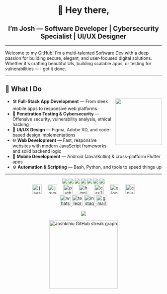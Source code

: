 <div align="center">
  <h1>👋 Hey there,</h1>
   <h2>I’m Josh — Software Developer | Cybersecurity Specialist | UI/UX Designer </h2>
  
</div>

---
Welcome to my GitHub! I'm a multi-talented Software Dev with a deep passion for building secure, elegant, and user-focused digital solutions. Whether it's crafting beautiful UIs, building scalable apps, or testing for vulnerabilities — I get it done.

---
## 💼 What I Do
<img align="right" height="150" src="https://platform.vox.com/wp-content/uploads/sites/2/chorus/uploads/chorus_asset/file/18370644/hackers_white.gif?quality=90&strip=all&crop=21.875,0,56.25,100" />

- 🛠️ **Full-Stack App Development** — From sleek mobile apps to responsive web platforms
- 🔐 **Penetration Testing & Cybersecurity** — Offensive security, vulnerability analysis, ethical hacking
- 🎨 **UI/UX Design** — Figma, Adobe XD, and code-based design implementations
- 🌐 **Web Development** — Fast, responsive websites with modern JavaScript frameworks and solid backend logic
- 📱 **Mobile Development** — Android (Java/Kotlin) & cross-platform Flutter apps
- ⚙️ **Automation & Scripting** — Bash, Python, and tools to speed things up
  

---
<!--
<div align="center">
  <img src="https://github-readme-stats.vercel.app/api/top-langs?username=Ghost-ip&locale=en&hide_title=false&layout=compact&card_width=320&langs_count=5&theme=dracula&hide_border=false" height="150" alt="Ghost-ip languages graph" />
</div>
-->

<div align="center">
  <img src="https://img.shields.io/badge/Java-45%25-orange?style=for-the-badge&logo=java&logoColor=white" />
  <img src="https://img.shields.io/badge/JavaScript-20%25-yellow?style=for-the-badge&logo=javascript&logoColor=black" />
  <img src="https://img.shields.io/badge/Python-15%25-blue?style=for-the-badge&logo=python&logoColor=white" />
  <img src="https://img.shields.io/badge/HTML-10%25-e34c26?style=for-the-badge&logo=html5&logoColor=white" />
  <img src="https://img.shields.io/badge/CSS-5%25-264de4?style=for-the-badge&logo=css3&logoColor=white" />
  <img src="https://img.shields.io/badge/C-3%25-555555?style=for-the-badge&logo=c&logoColor=white" />
  <img src="https://img.shields.io/badge/C++-2%25-00599C?style=for-the-badge&logo=c%2B%2B&logoColor=white" />
</div>


<div align="center">
  <img src="https://cdn.jsdelivr.net/gh/devicons/devicon/icons/java/java-original.svg" height="30" alt="java logo" />
  <img width="12" />
  <img src="https://cdn.jsdelivr.net/gh/devicons/devicon/icons/javascript/javascript-original.svg" height="30" alt="javascript logo" />
  <img width="12" />
  <img src="https://cdn.jsdelivr.net/gh/devicons/devicon/icons/python/python-original.svg" height="30" alt="python logo" />
  <img width="12" />
  <img src="https://cdn.jsdelivr.net/gh/devicons/devicon/icons/html5/html5-original.svg" height="30" alt="html5 logo" />
  <img width="12" />
  <img src="https://cdn.jsdelivr.net/gh/devicons/devicon/icons/css3/css3-original.svg" height="30" alt="css3 logo" />
  <img width="12" />
  <img src="https://cdn.jsdelivr.net/gh/devicons/devicon/icons/c/c-original.svg" height="30" alt="c logo" />
  <img width="12" />
  <img src="https://cdn.jsdelivr.net/gh/devicons/devicon/icons/cplusplus/cplusplus-original.svg" height="30" alt="cplusplus logo" />
</div>


<div align="center">

  <a href="https://wa.me/qr/MPTDGSW4WDP3F1" target="_blank">
    <img src="https://img.shields.io/static/v1?message=WhatsApp&logo=whatsapp&label=&color=25D366&logoColor=white&labelColor=&style=for-the-badge" height="35" alt="whatsapp logo" />
  </a>

  <a href="https://t.me/KoolkidTopG" target="_blank">
    <img src="https://img.shields.io/static/v1?message=Telegram&logo=telegram&label=&color=26A5E4&logoColor=white&labelColor=&style=for-the-badge" height="35" alt="telegram logo" />
  </a>

  <a href="https://www.instagram.com/jo_sh_muh?igsh=MW90NTc0Y3RtcnJrdw==" target="_blank">
    <img src="https://img.shields.io/static/v1?message=Instagram&logo=instagram&label=&color=E4405F&logoColor=white&labelColor=&style=for-the-badge" height="35" alt="instagram logo" />
  </a>

  <a href="mailto:joshuamuhoro06@gmail.com" target="_blank">
    <img src="https://img.shields.io/static/v1?message=Gmail&logo=gmail&label=&color=D14836&logoColor=white&labelColor=&style=for-the-badge" height="35" alt="gmail logo" />
  </a>

</div>


</p> <p align="center"> <img src="https://github-readme-activity-graph.vercel.app/graph?username=Joshkihiu&theme=react-dark" /> </p>

<div align="center">
  <img src="https://streak-stats.demolab.com?user=Ghost-ip&locale=en&mode=daily&theme=dark&hide_border=false&border_radius=5&order=3" height="220" alt="Joshkihiu GitHub streak graph" />
</div>

